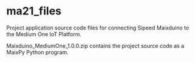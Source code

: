 # ma21_files

Project application source code files for connecting Sipeed Maixduino to the Medium One IoT Platform.

Maixduino_MediumOne_1.0.0.zip contains the project source code as a MaixPy Python program.
